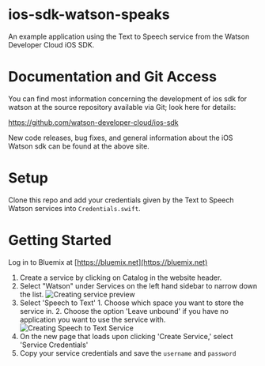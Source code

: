 # ios-sdk-watson-speaks
An example application using the Text to Speech service from the Watson
Developer Cloud iOS SDK.


# Documentation and Git Access

You can find most information concerning the development of ios sdk for watson
at the source repository available via Git; look here for details:

https://github.com/watson-developer-cloud/ios-sdk

New code releases, bug fixes, and general information about the iOS Watson sdk
can be found at the above site.

# Setup
Clone this repo and add your credentials given by the Text to Speech Watson
services into `Credentials.swift`.

# Getting Started

Log in to Bluemix at [https://bluemix.net](https://bluemix.net)

1. Create a service by clicking on Catalog in the website header.
  1. Select "Watson" under Services on the left hand sidebar to narrow down the list.
![Creating service preview](http://i.imgur.com/tmlSKCE.png)
  2. Select 'Speech to Text'
    1. Choose which space you want to store the service in.
    2. Choose the option 'Leave unbound' if you have no application you want to
      use the service with.
    ![Creating Speech to Text Service](http://i.imgur.com/Dpa4oXt.png)
2. On the new page that loads upon clicking 'Create Service,' select 'Service
Credentials'
3. Copy your service credentials and save the `username` and `password`
